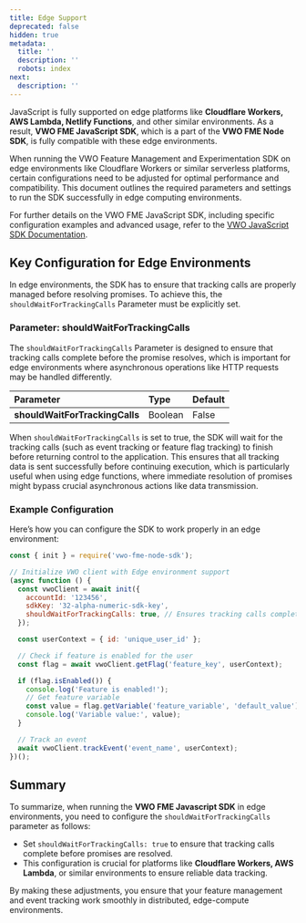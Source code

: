 ```yaml
---
title: Edge Support
deprecated: false
hidden: true
metadata:
  title: ''
  description: ''
  robots: index
next:
  description: ''
---
```

JavaScript is fully supported on edge platforms like **Cloudflare Workers, AWS Lambda, Netlify Functions**, and other similar environments. As a result, **VWO FME JavaScript SDK**, which is a part of the **VWO FME Node SDK**, is fully compatible with these edge environments.

When running the VWO Feature Management and Experimentation SDK on edge environments like Cloudflare Workers or similar serverless platforms, certain configurations need to be adjusted for optimal performance and compatibility. This document outlines the required parameters and settings to run the SDK successfully in edge computing environments.

For further details on the VWO FME JavaScript SDK, including specific configuration examples and advanced usage, refer to the [VWO JavaScript SDK Documentation](https://developers.vwo.com/v2/update/docs/fme-javascript#/).

## Key Configuration for Edge Environments

In edge environments, the SDK has to ensure that tracking calls are properly managed before resolving promises. To achieve this, the `shouldWaitForTrackingCalls` Parameter must be explicitly set.

### Parameter: shouldWaitForTrackingCalls

The `shouldWaitForTrackingCalls` Parameter is designed to ensure that tracking calls complete before the promise resolves, which is important for edge environments where asynchronous operations like HTTP requests may be handled differently.

| Parameter                      | Type    | Default |
| :----------------------------- | :------ | :------ |
| **shouldWaitForTrackingCalls** | Boolean | False   |

When `shouldWaitForTrackingCalls` is set to true, the SDK will wait for the tracking calls (such as event tracking or feature flag tracking) to finish before returning control to the application. This ensures that all tracking data is sent successfully before continuing execution, which is particularly useful when using edge functions, where immediate resolution of promises might bypass crucial asynchronous actions like data transmission.

### Example Configuration

Here’s how you can configure the SDK to work properly in an edge environment:

```javascript
const { init } = require('vwo-fme-node-sdk');

// Initialize VWO client with Edge environment support
(async function () {
  const vwoClient = await init({
    accountId: '123456',
    sdkKey: '32-alpha-numeric-sdk-key',
    shouldWaitForTrackingCalls: true, // Ensures tracking calls complete before resolving
  });

  const userContext = { id: 'unique_user_id' };

  // Check if feature is enabled for the user
  const flag = await vwoClient.getFlag('feature_key', userContext);

  if (flag.isEnabled()) {
    console.log('Feature is enabled!');
    // Get feature variable
    const value = flag.getVariable('feature_variable', 'default_value');
    console.log('Variable value:', value);
  }

  // Track an event
  await vwoClient.trackEvent('event_name', userContext);
})();
```

## Summary

To summarize, when running the **VWO FME Javascript SDK** in edge environments, you need to configure the `shouldWaitForTrackingCalls` parameter as follows:

* Set `shouldWaitForTrackingCalls: true` to ensure that tracking calls complete before promises are resolved.
* This configuration is crucial for platforms like **Cloudflare Workers, AWS Lambda**, or similar environments to ensure reliable data tracking.

By making these adjustments, you ensure that your feature management and event tracking work smoothly in distributed, edge-compute environments.